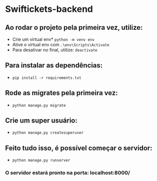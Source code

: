 # Swiftickets-backend

## Ao rodar o projeto pela primeira vez, utilize:

+ Crie um virtual env* ```python -m venv env```
+ Ative o virtual env com ```.\env\Scripts\Activate```
+ Para desativar no final, utilize: ```deactivate```

## Para instalar as dependências:
+ ```pip install -r requirements.txt```

## Rode as migrates pela primeira vez:
+ ```python manage.py migrate```

## Crie um super usuário:
+ ```python manage.py createsuperuser```

## Feito tudo isso, é possível começar o servidor:
+ ```python manage.py runserver```

### O servidor estará pronto na porta: localhost:8000/
